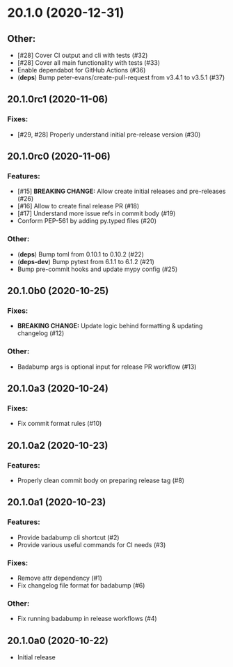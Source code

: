 # 20.1.0 (2020-12-31)

## Other:

- [#28] Cover CI output and cli with tests (#32)
- [#28] Cover all main functionality with tests (#33)
- Enable dependabot for GitHub Actions (#36)
- (**deps**) Bump peter-evans/create-pull-request from v3.4.1 to v3.5.1 (#37)

## 20.1.0rc1 (2020-11-06)

### Fixes:

- [#29, #28] Properly understand initial pre-release version (#30)

## 20.1.0rc0 (2020-11-06)

### Features:

- [#15] **BREAKING CHANGE:** Allow create initial releases and pre-releases (#26)
- [#16] Allow to create final release PR (#18)
- [#17] Understand more issue refs in commit body (#19)
- Conform PEP-561 by adding py.typed files (#20)

### Other:

- (**deps**) Bump toml from 0.10.1 to 0.10.2 (#22)
- (**deps-dev**) Bump pytest from 6.1.1 to 6.1.2 (#21)
- Bump pre-commit hooks and update mypy config (#25)

## 20.1.0b0 (2020-10-25)

### Fixes:

- **BREAKING CHANGE:** Update logic behind formatting & updating changelog (#12)

### Other:

- Badabump args is optional input for release PR workflow (#13)

## 20.1.0a3 (2020-10-24)

### Fixes:

- Fix commit format rules (#10)

## 20.1.0a2 (2020-10-23)

### Features:

- Properly clean commit body on preparing release tag (#8)

## 20.1.0a1 (2020-10-23)

### Features:

- Provide badabump cli shortcut (#2)
- Provide various useful commands for CI needs (#3)

### Fixes:

- Remove attr dependency (#1)
- Fix changelog file format for badabump (#6)

### Other:

- Fix running badabump in release workflows (#4)

## 20.1.0a0 (2020-10-22)

- Initial release
